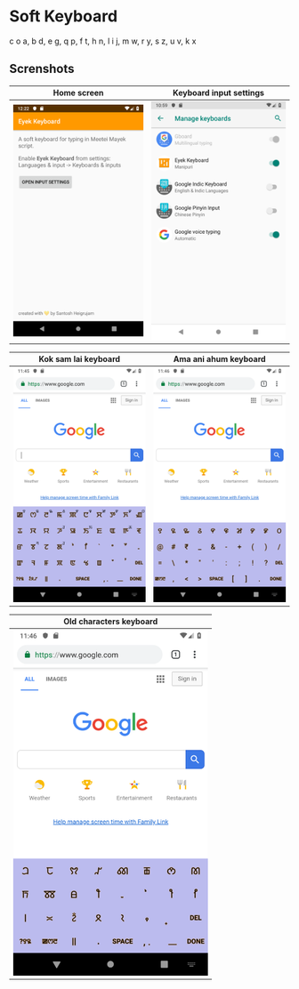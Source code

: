 # Soft Keyboard

c o a, b d, e g, q p, f t, h n, l i j, m w, r y, s z, u v, k x

## Screnshots

|Home screen|Keyboard input settings|
|---|---|
|<img src="https://raw.githubusercontent.com/heisantosh/EyekKeyboard/master/screenshots/main_activity.png" alt="Home screen" width="350"/>|<img src="https://raw.githubusercontent.com/heisantosh/EyekKeyboard/master/screenshots/manage_eyek_keyboard.png" alt="Keyboard input settings" width="350"/>|

|Kok sam lai keyboard|Ama ani ahum keyboard|
|---|---|
|<img src="https://raw.githubusercontent.com/heisantosh/EyekKeyboard/master/screenshots/kok_sam_lai.png" alt="Kok sam lai keyboard" width="350"/>|<img src="https://raw.githubusercontent.com/heisantosh/EyekKeyboard/master/screenshots/ama_ani_ahum.png" alt="Ama ani ahum keyboard keyboard" width="350"/>|

|Old characters keyboard|
|---|
|<img src="https://raw.githubusercontent.com/heisantosh/EyekKeyboard/master/screenshots/extensions.png" alt="Old characters keyboard" width="350"/>|
